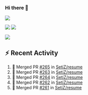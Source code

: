 ### Hi there 👋

![](https://github-profile-summary-cards.vercel.app/api/cards/profile-details?username=SetiZ&theme=github_dark)

![](https://github-profile-summary-cards.vercel.app/api/cards/repos-per-language?username=SetiZ&theme=github_dark)
![](https://github-profile-summary-cards.vercel.app/api/cards/most-commit-language?username=SetiZ&theme=github_dark)

![](https://github-profile-summary-cards.vercel.app/api/cards/stats?username=SetiZ&theme=github_dark)

## :zap: Recent Activity	

<!--START_SECTION:activity-->
1. 🎉 Merged PR [#265](https://github.com/SetiZ/resume/pull/265) in [SetiZ/resume](https://github.com/SetiZ/resume)
2. 🎉 Merged PR [#263](https://github.com/SetiZ/resume/pull/263) in [SetiZ/resume](https://github.com/SetiZ/resume)
3. 🎉 Merged PR [#264](https://github.com/SetiZ/resume/pull/264) in [SetiZ/resume](https://github.com/SetiZ/resume)
4. 🎉 Merged PR [#262](https://github.com/SetiZ/resume/pull/262) in [SetiZ/resume](https://github.com/SetiZ/resume)
5. 🎉 Merged PR [#261](https://github.com/SetiZ/resume/pull/261) in [SetiZ/resume](https://github.com/SetiZ/resume)
<!--END_SECTION:activity-->

<!--
**SetiZ/SetiZ** is a ✨ _special_ ✨ repository because its `README.md` (this file) appears on your GitHub profile.

Here are some ideas to get you started:

- 🔭 I’m currently working on ...
- 🌱 I’m currently learning ...
- 👯 I’m looking to collaborate on ...
- 🤔 I’m looking for help with ...
- 💬 Ask me about ...
- 📫 How to reach me: ...
- 😄 Pronouns: ...
- ⚡ Fun fact: ...
-->
